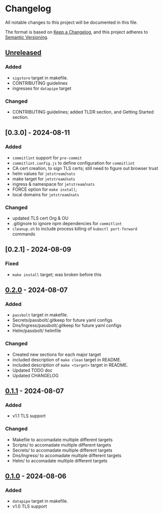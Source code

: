 # Changelog

All notable changes to this project will be documented in this file.

The format is based on [Keep a Changelog](https://keepachangelog.com/en/1.1.0/),
and this project adheres to [Semantic Versioning](https://semver.org/spec/v2.0.0.html).

## [Unreleased]

### Added

- `sigstore` target in makefile.
- CONTRIBUTING guidelines
- ingresses for `datapipe` target

### Changed

- CONTRIBUTING guidelines; added TLDR section, and Getting Started section.

<!-- ### Removed -->

<!-- ### Fixed -->

## [0.3.0] - 2024-08-11

### Added

- `commitlint` support for `pre-commit`
- `commitlint.config.js` to define configuration for `commitlint`
- CA cert creation, to sign TLS certs; still need to figure out browser trust
- helm values for `jetstream`/`nats`
- make target for `jetstream`/`nats`
- ingress & namespace for `jetstream`/`nats`
- FORCE option for `make install`;
- local domains for `jetstream`/`nats`

### Changed

- updated TLS cert Org & OU
- .gitignore to ignore npm dependencies for `commitlint`
- `cleanup.sh` to include process killing of `kubectl port-forward` commands

## [0.2.1] - 2024-08-09

### Fixed

- `make install` target; was broken before this

## [0.2.0] - 2024-08-07

### Added

- `passbolt` target in makefile.
- Secrets/passbolt/.gitkeep for future yaml configs
- Dns/Ingress/passbolt/.gitkeep for future yaml configs
- Helm/passbolt/ helmfile

### Changed

- Created new sections for each major target
- included description of `make clean` target in README.
- included description of `make <target>` target in README.
- Updated TODO doc
- Updated CHANGELOG

## [0.1.1] - 2024-08-07

### Added

- v1.1 TLS support

### Changed

- Makefile to accomadate multiple different targets
- Scripts/ to accomadate multiple different targets
- Secrets/ to accomadate multiple different targets
- Dns/Ingress/ to accomadate multiple different targets
- Helm/ to accomadate multiple different targets

## [0.1.0] - 2024-08-06

### Added

- `datapipe` target in makefile.
- v1.0 TLS support

[unreleased]: https://github.com/aRustyDev/minikube-dev-kit/compare/v0.2.0...HEAD
[0.2.0]: https://github.com/aRustyDev/minikube-dev-kit/compare/v0.1.1...v0.2.0
[0.1.1]: https://github.com/aRustyDev/minikube-dev-kit/compare/v0.1.0...v0.1.1
[0.1.0]: https://github.com/aRustyDev/minikube-dev-kit/compare/v0.1.0
